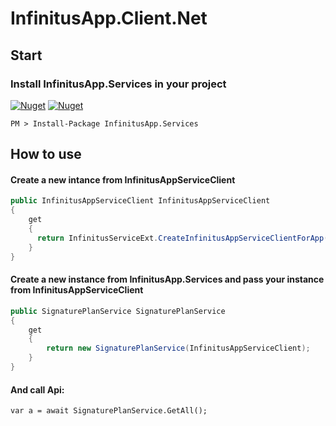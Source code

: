# InfinitusApp.Client.Net

## Start
### Install InfinitusApp.Services in your project
[![Nuget](https://img.shields.io/nuget/dt/InfinitusApp.Services)](https://www.nuget.org/packages/InfinitusApp.Services)
[![Nuget](https://img.shields.io/nuget/v/InfinitusApp.Services)](https://www.nuget.org/packages/InfinitusApp.Services)

```npm
PM > Install-Package InfinitusApp.Services
```

## How to use

#### Create a new intance from InfinitusAppServiceClient

``` csharp
public InfinitusAppServiceClient InfinitusAppServiceClient 
{ 
    get 
    { 
      return InfinitusServiceExt.CreateInfinitusAppServiceClientForApp("Yout AppId", "Yout AppSecret", "You ClientId"); 
    } 
}
```

#### Create a new instance from InfinitusApp.Services and pass your instance from InfinitusAppServiceClient 

```csharp
public SignaturePlanService SignaturePlanService 
{ 
    get 
    { 
        return new SignaturePlanService(InfinitusAppServiceClient); 
    }
}
```
#### And call Api:

````
var a = await SignaturePlanService.GetAll();
````


